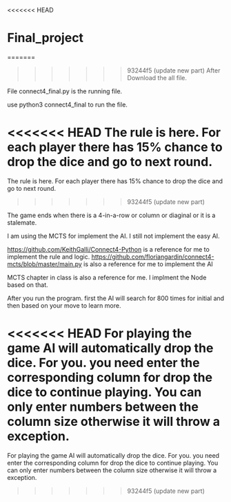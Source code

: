 <<<<<<< HEAD
# Final_project

=======
>>>>>>> 93244f5 (update new part)
After Download the all file.

File connect4_final.py is the running file.

use python3 connect4_final to run the file.

<<<<<<< HEAD
The rule is here. For each player there has 15% chance to drop the dice and go to next round. 
=======
The rule is here. For each player there has 15% chance to drop the dice and go to next round.
>>>>>>> 93244f5 (update new part)

The game ends when there is a 4-in-a-row or column or diaginal or it is a stalemate.

I am using the MCTS for implement the AI. I still not implement the easy AI.

https://github.com/KeithGalli/Connect4-Python is a reference for me to implement the rule and logic.
https://github.com/floriangardin/connect4-mcts/blob/master/main.py is also a reference for me to implement the AI

MCTS chapter in class is also a reference for me. I implment the Node based on that.

After you run the program. first the AI will search for 800 times for initial and then based on your move to learn more.

<<<<<<< HEAD
For playing the game AI will automatically drop the dice. For you. you need enter the corresponding column for drop the dice to continue playing. You can only enter numbers between the column size otherwise it will throw a exception. 
=======
For playing the game AI will automatically drop the dice. For you. you need enter the corresponding column for drop the dice to continue playing. You can only enter numbers between the column size otherwise it will throw a exception.
>>>>>>> 93244f5 (update new part)
